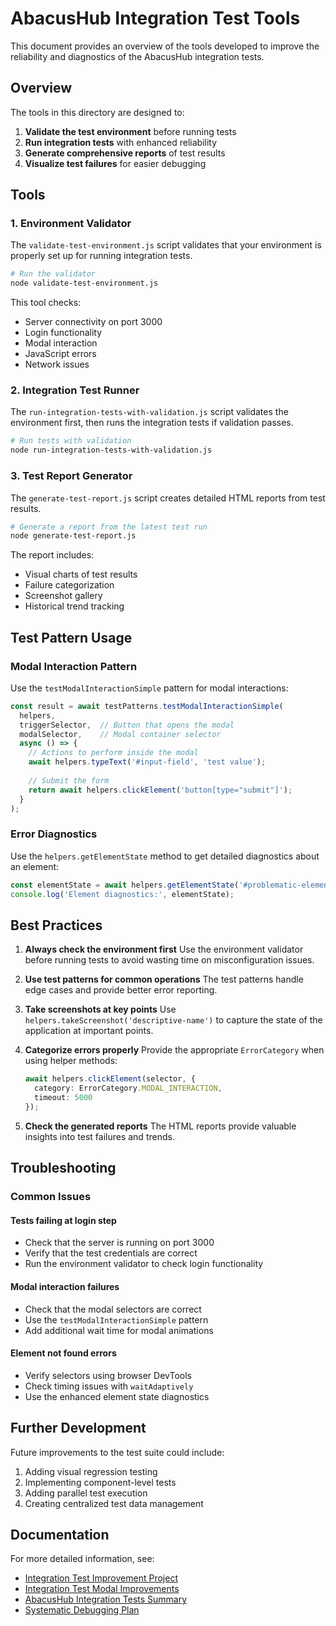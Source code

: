 # AbacusHub Integration Test Tools

This document provides an overview of the tools developed to improve the reliability and diagnostics of the AbacusHub integration tests.

## Overview

The tools in this directory are designed to:

1. **Validate the test environment** before running tests
2. **Run integration tests** with enhanced reliability
3. **Generate comprehensive reports** of test results
4. **Visualize test failures** for easier debugging

## Tools

### 1. Environment Validator

The `validate-test-environment.js` script validates that your environment is properly set up for running integration tests.

```bash
# Run the validator
node validate-test-environment.js
```

This tool checks:
- Server connectivity on port 3000
- Login functionality
- Modal interaction
- JavaScript errors
- Network issues

### 2. Integration Test Runner

The `run-integration-tests-with-validation.js` script validates the environment first, then runs the integration tests if validation passes.

```bash
# Run tests with validation
node run-integration-tests-with-validation.js
```

### 3. Test Report Generator

The `generate-test-report.js` script creates detailed HTML reports from test results.

```bash
# Generate a report from the latest test run
node generate-test-report.js
```

The report includes:
- Visual charts of test results
- Failure categorization
- Screenshot gallery
- Historical trend tracking

## Test Pattern Usage

### Modal Interaction Pattern

Use the `testModalInteractionSimple` pattern for modal interactions:

```typescript
const result = await testPatterns.testModalInteractionSimple(
  helpers,
  triggerSelector,  // Button that opens the modal
  modalSelector,    // Modal container selector
  async () => {
    // Actions to perform inside the modal
    await helpers.typeText('#input-field', 'test value');
    
    // Submit the form
    return await helpers.clickElement('button[type="submit"]');
  }
);
```

### Error Diagnostics

Use the `helpers.getElementState` method to get detailed diagnostics about an element:

```typescript
const elementState = await helpers.getElementState('#problematic-element');
console.log('Element diagnostics:', elementState);
```

## Best Practices

1. **Always check the environment first**
   Use the environment validator before running tests to avoid wasting time on misconfiguration issues.

2. **Use test patterns for common operations**
   The test patterns handle edge cases and provide better error reporting.

3. **Take screenshots at key points**
   Use `helpers.takeScreenshot('descriptive-name')` to capture the state of the application at important points.

4. **Categorize errors properly**
   Provide the appropriate `ErrorCategory` when using helper methods:

   ```typescript
   await helpers.clickElement(selector, {
     category: ErrorCategory.MODAL_INTERACTION,
     timeout: 5000
   });
   ```

5. **Check the generated reports**
   The HTML reports provide valuable insights into test failures and trends.

## Troubleshooting

### Common Issues

#### Tests failing at login step
- Check that the server is running on port 3000
- Verify that the test credentials are correct
- Run the environment validator to check login functionality

#### Modal interaction failures
- Check that the modal selectors are correct
- Use the `testModalInteractionSimple` pattern
- Add additional wait time for modal animations

#### Element not found errors
- Verify selectors using browser DevTools
- Check timing issues with `waitAdaptively`
- Use the enhanced element state diagnostics

## Further Development

Future improvements to the test suite could include:

1. Adding visual regression testing
2. Implementing component-level tests
3. Adding parallel test execution
4. Creating centralized test data management

## Documentation

For more detailed information, see:

- [Integration Test Improvement Project](./integration-test-improvement-project.md)
- [Integration Test Modal Improvements](./integration-test-modal-improvements.md)
- [AbacusHub Integration Tests Summary](./abacushub-integration-tests-summary.md)
- [Systematic Debugging Plan](./abacushub-systematic-debugging-plan.md)